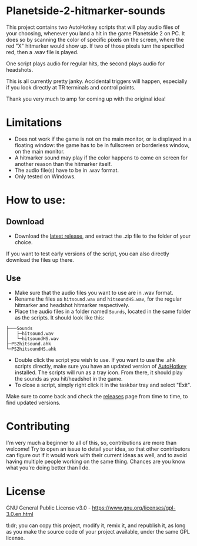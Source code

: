 # Planetside-2-hitmarker-sounds
This project contains two AutoHotkey scripts that will play audio files of your choosing, whenever you land a hit in the game Planetside 2 on PC. It does so by scanning the color of specific pixels on the screen, where the red "X" hitmarker would show up. If two of those pixels turn the specified red, then a .wav file is played.

One script plays audio for regular hits, the second plays audio for headshots.

This is all currently pretty janky. Accidental triggers will happen, especially if you look directly at TR terminals and control points.

Thank you very much to amp for coming up with the original idea!

# Limitations
- Does not work if the game is not on the main monitor, or is displayed in a floating window: the game has to be in fullscreen or borderless window, on the main monitor.
- A hitmarker sound may play if the color happens to come on screen for another reason than the hitmarker itself.
- The audio file(s) have to be in .wav format.
- Only tested on Windows.

# How to use:

## Download

- Download the [latest release](https://github.com/Cleridwen/Planetside-2-hitmarker-sounds/releases/latest), and extract the .zip file to the folder of your choice.

If you want to test early versions of the script, you can also directly download the files up there.

## Use

- Make sure that the audio files you want to use are in .wav format.
- Rename the files as `hitsound.wav` and `hitsoundHS.wav`, for the regular hitmarker and headshot hitmarker respectively.
- Place the audio files in a folder named `Sounds`, located in the same folder as the scripts. It should look like this:
```
├───Sounds
│   ├─hitsound.wav
│   └─hitsoundHS.wav
├─PS2hitsound.ahk
└─PS2hitsoundHS.ahk
```
- Double click the script you wish to use. If you want to use the .ahk scripts directly, make sure you have an updated version of [AutoHotkey](https://www.autohotkey.com/) installed. The scripts will run as a tray icon. From there, it should play the sounds as you hit/headshot in the game.
- To close a script, simply right click it in the taskbar tray and select "Exit".

Make sure to come back and check the [releases](https://github.com/Cleridwen/Planetside-2-hitmarker-sounds/releases) page from time to time, to find updated versions.

# Contributing

I'm very much a beginner to all of this, so, contributions are more than welcome! Try to open an issue to detail your idea, so that other contributors can figure out if it would work with their current ideas as well, and to avoid having multiple people working on the same thing. Chances are you know what you're doing better than I do.

# License
GNU General Public License v3.0 - https://www.gnu.org/licenses/gpl-3.0.en.html

tl:dr; you can copy this project, modify it, remix it, and republish it, as long as you make the source code of your project available, under the same GPL license.
